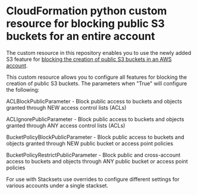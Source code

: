 # CloudFormation python custom resource for blocking public S3 buckets for an entire account

The custom resource in this repository enables you to use the newly added S3 feature for [blocking the creation of public S3 buckets in an AWS account](https://aws.amazon.com/blogs/aws/amazon-s3-block-public-access-another-layer-of-protection-for-your-accounts-and-buckets/).

This custom resource allows you to configure all features for blocking the creation of public S3 buckets. 
The parameters when "True" will configure the following:

ACLBlockPublicParameter - Block public access to buckets and objects granted through NEW access control lists (ACLs)

ACLIgnorePublicParameter - Block public access to buckets and objects granted through ANY access control lists (ACLs)

BucketPolicyBlockPublicParameter - Block public access to buckets and objects granted through NEW public bucket or access point policies

BucketPolicyRestrictPublicParameter - Block public and cross-account access to buckets and objects through ANY public bucket or access point policies

For use with Stacksets use overrides to configure different settings for various accounts under a single stackset.
